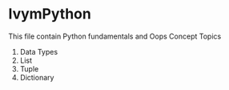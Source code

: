 # IvymPython

This file contain Python fundamentals and Oops Concept Topics


1) Data Types
2) List
3) Tuple
4) Dictionary
